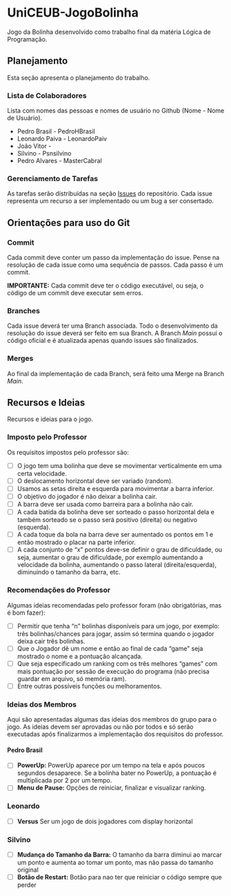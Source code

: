 # UniCEUB-JogoBolinha
Jogo da Bolinha desenvolvido como trabalho final da matéria Lógica de
Programação.

## Planejamento

Esta seção apresenta o planejamento do trabalho.

### Lista de Colaboradores

Lista com nomes das pessoas e nomes de usuário no Github (Nome - Nome de
Usuário).

 - Pedro Brasil - PedroHBrasil
 - Leonardo Paiva - LeonardoPaiv
 - João Vitor - 
 - Silvino - Psnsilvino
 - Pedro Alvares - MasterCabral

### Gerenciamento de Tarefas

As tarefas serão distribuídas na seção
[Issues](https://github.com/PedroHBrasil/UniCEUB-JogoBolinha/issues) do
repositório. Cada issue representa um recurso a ser implementado ou um
bug a ser consertado.

## Orientações para uso do Git

### Commit

Cada commit deve conter um passo da implementação do issue. Pense na
resolução de cada issue como uma sequência de passos. Cada passo é um
commit.

**IMPORTANTE:** Cada commit deve ter o código executável, ou seja, o
código de um commit deve executar sem erros.

### Branches

Cada issue deverá ter uma Branch associada. Todo o desenvolvimento da
resolução do issue deverá ser feito em sua Branch. A Branch *Main*
possui o código oficial e é atualizada apenas quando issues são
finalizados.

### Merges

Ao final da implementação de cada Branch, será feito uma Merge na Branch
*Main*.

## Recursos e Ideias

Recursos e ideias para o jogo.

### Imposto pelo Professor

Os requisitos impostos pelo professor são:

 - [ ] O jogo tem uma bolinha que deve se movimentar verticalmente em
 uma certa velocidade.
 - [ ] O deslocamento horizontal deve ser variado (random).
 - [ ] Usamos as setas direita e esquerda para movimentar a barra
 inferior.
 - [ ] O objetivo do jogador é não deixar a bolinha cair.
 - [ ] A barra deve ser usada como barreira para a bolinha não cair.
 - [ ] A cada batida da bolinha deve ser sorteado o passo horizontal
 dela e também sorteado se o passo será positivo (direita) ou negativo
 (esquerda).
 - [ ] A cada toque da bola na barra deve ser aumentado os pontos em 1
 e então mostrado o placar na parte inferior.
 - [ ] A cada conjunto de “x” pontos deve-se definir o grau de
 dificuldade, ou seja, aumentar o grau de dificuldade, por exemplo
 aumentando a velocidade da bolinha, aumentando o passo lateral
 (direita/esquerda), diminuindo o tamanho da barra, etc.

### Recomendações do Professor

Algumas ideias recomendadas pelo professor foram (não obrigatórias, mas
é bom fazer):

 - [ ] Permitir que tenha “n” bolinhas disponíveis para um jogo, por
 exemplo: três bolinhas/chances para jogar, assim só termina quando o
 jogador deixa cair três bolinhas.
 - [ ] Que o Jogador dê um nome e então ao final de cada “game” seja
 mostrado o nome e a pontuação alcançada.
 - [ ] Que seja especificado um ranking com os três melhores “games”
 com mais pontuação por sessão de execução do programa (não precisa
 guardar em arquivo, só memória ram).
 - [ ] Entre outras possíveis funções ou melhoramentos.

### Ideias dos Membros

Aqui são apresentadas algumas das ideias dos membros do grupo para o
jogo. As ideias devem ser aprovadas ou não por todos e só serão
executadas após finalizarmos a implementação dos requisitos do
professor.

#### Pedro Brasil

 - [ ] **PowerUp:** PowerUp aparece por um tempo na tela e após poucos
 segundos desaparece. Se a bolinha bater no PowerUp, a pontuação é
 multiplicada por 2 por um tempo.
 - [ ] **Menu de Pause:** Opções de reiniciar, finalizar e visualizar
 ranking.

### Leonardo

 - [ ] **Versus** Ser um jogo de dois jogadores com display horizontal

### Silvino

 - [ ] **Mudança do Tamanho da Barra:** O tamanho da barra diminui ao marcar um ponto e aumenta ao tomar um ponto, mas não passa do tamanho original
 - [ ] **Botão de Restart:** Botão para nao ter que reiniciar o código sempre que perder